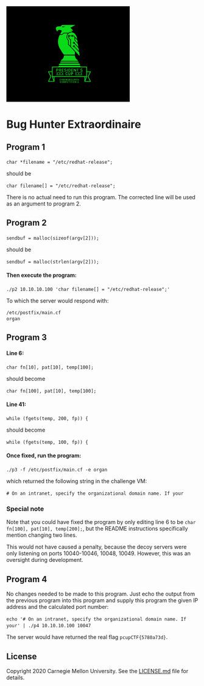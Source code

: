 <img src="../../../logo.png" height="250px">

# Bug Hunter Extraordinaire

## Program 1

`char *filename = "/etc/redhat-release";`

should be

`char filename[] = "/etc/redhat-release";`

There is no actual need to run this program. The corrected line will be used as an argument to program 2.

## Program 2

`sendbuf = malloc(sizeof(argv[2]));`

should be

`sendbuf = malloc(strlen(argv[2]));`

#### Then execute the program:

`./p2 10.10.10.100 'char filename[] = "/etc/redhat-release";'`

To which the server would respond with:

```
/etc/postfix/main.cf
organ
```

## Program 3

#### Line 6:

`char fn[10], pat[10], temp[100];`

should become

`char fn[100], pat[10], temp[100];`

#### Line 41:

`while (fgets(temp, 200, fp)) {`

should become

`while (fgets(temp, 100, fp)) {`

#### Once fixed, run the program:

`./p3 -f /etc/postfix/main.cf -e organ`

which returned the following string in the challenge VM:

`# On an intranet, specify the organizational domain name. If your`

### Special note

Note that you could have fixed the program by only editing line 6 to be `char fn[100], pat[10], temp[200];`, but the
README instructions specifically mention changing two lines.

This would not have caused a penalty, because the decoy servers were only listening on ports 10040-10046, 10048, 10049.
However, this was an oversight during development.

## Program 4

No changes needed to be made to this program. Just echo the output from the previous program into this program and
supply this program the given IP address and the calculated port number:

`echo '# On an intranet, specify the organizational domain name. If your' | ./p4 10.10.10.100 10047`

The server would have returned the real flag `pcupCTF{5780a73d}`.

## License
Copyright 2020 Carnegie Mellon University. See the [LICENSE.md](../../../LICENSE.md) file for details.